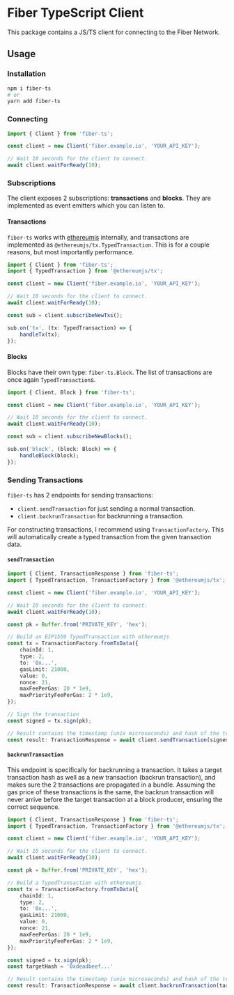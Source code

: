 # Fiber TypeScript Client
This package contains a JS/TS client for connecting to the Fiber Network.

## Usage
### Installation
```bash
npm i fiber-ts
# or 
yarn add fiber-ts
```
### Connecting
```ts
import { Client } from 'fiber-ts';

const client = new Client('fiber.example.io', 'YOUR_API_KEY');

// Wait 10 seconds for the client to connect.
await client.waitForReady(10);
```

### Subscriptions
The client exposes 2 subscriptions: **transactions** and **blocks**.
They are implemented as event emitters which you can listen to.
#### Transactions
`fiber-ts` works with [ethereumjs](https://github.com/ethereumjs/ethereumjs-monorepo) internally, 
and transactions are implemented as `@ethereumjs/tx.TypedTransaction`.
This is for a couple reasons, but most importantly performance.
```ts
import { Client } from 'fiber-ts';
import { TypedTransaction } from '@ethereumjs/tx';

const client = new Client('fiber.example.io', 'YOUR_API_KEY');

// Wait 10 seconds for the client to connect.
await client.waitForReady(10);

const sub = client.subscribeNewTxs();

sub.on('tx', (tx: TypedTransaction) => {
    handleTx(tx);
});
```

#### Blocks
Blocks have their own type: `fiber-ts.Block`. The list of transactions are once again `TypedTransaction`s.

```ts
import { Client, Block } from 'fiber-ts';

const client = new Client('fiber.example.io', 'YOUR_API_KEY');

// Wait 10 seconds for the client to connect.
await client.waitForReady(10);

const sub = client.subscribeNewBlocks();

sub.on('block', (block: Block) => {
    handleBlock(block);
});
```

### Sending Transactions
`fiber-ts` has 2 endpoints for sending transactions:
* `client.sendTransaction` for just sending a normal transaction.
* `client.backrunTransaction` for backrunning a transaction.

For constructing transactions, I recommend using `TransactionFactory`. This will automatically
create a typed transaction from the given transaction data.

#### `sendTransaction`
```ts
import { Client, TransactionResponse } from 'fiber-ts';
import { TypedTransaction, TransactionFactory } from '@ethereumjs/tx';

const client = new Client('fiber.example.io', 'YOUR_API_KEY');

// Wait 10 seconds for the client to connect.
await client.waitForReady(10);

const pk = Buffer.from('PRIVATE_KEY', 'hex');

// Build an EIP1559 TypedTransaction with ethereumjs
const tx = TransactionFactory.fromTxData({
    chainId: 1,
    type: 2,
    to: '0x...',
    gasLimit: 21000,
    value: 0,
    nonce: 21,
    maxFeePerGas: 20 * 1e9,
    maxPriorityFeePerGas: 2 * 1e9,
});

// Sign the transaction
const signed = tx.sign(pk);

// Result contains the timestamp (unix microseconds) and hash of the transaction
const result: TransactionResponse = await client.sendTransaction(signed);
```
#### `backrunTransaction`
This endpoint is specifically for backrunning a transaction. It takes a target transaction
hash as well as a new transaction (backrun transaction), and makes sure the 2 transactions are propagated
in a bundle. Assuming the gas price of these transactions is the same, the backrun transaction will never
arrive before the target transaction at a block producer, ensuring the correct sequence.

```ts
import { Client, TransactionResponse } from 'fiber-ts';
import { TypedTransaction, TransactionFactory } from '@ethereumjs/tx';

const client = new Client('fiber.example.io', 'YOUR_API_KEY');

// Wait 10 seconds for the client to connect.
await client.waitForReady(10);

const pk = Buffer.from('PRIVATE_KEY', 'hex');

// Build a TypedTransaction with ethereumjs
const tx = TransactionFactory.fromTxData({
    chainId: 1,
    type: 2,
    to: '0x...',
    gasLimit: 21000,
    value: 0,
    nonce: 21,
    maxFeePerGas: 20 * 1e9,
    maxPriorityFeePerGas: 2 * 1e9,
});

const signed = tx.sign(pk);
const targetHash = '0xdeadbeef...'

// Result contains the timestamp (unix microseconds) and hash of the transaction
const result: TransactionResponse = await client.backrunTransaction(targetHash, signed);
```
